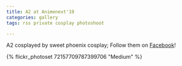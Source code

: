 ```yaml
---
title: A2 at Animenext'19
categories: gallery
tags: rss private cosplay photoshoot

---
```


A2 cosplayed by sweet phoenix cosplay; Follow them on [Facebook](https://www.facebook.com/SweetPhoenixCosplay/)!

{% flickr_photoset 72157709787399706 "Medium" %}